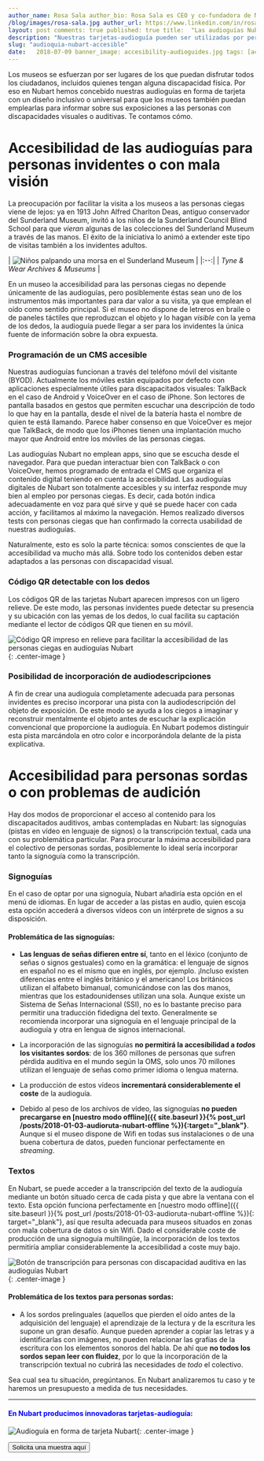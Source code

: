 ```yaml
---
author_name: Rosa Sala author_bio: Rosa Sala es CEO y co-fundadora de Nubart author_location: Berlín / Barcelona author_image:
/blog/images/rosa-sala.jpg author_url: https://www.linkedin.com/in/rosasalarose/
layout: post comments: true published: true title:  "Las audioguías Nubart son accesibles"
description: "Nuestras tarjetas-audioguía pueden ser utilizadas por personas ciegas, sordas o con dificultades de visión."
slug: "audioquia-nubart-accesible"
date:   2018-07-09 banner_image: accesibility-audioguides.jpg tags: [accesibilidad]
---
```


Los museos se esfuerzan por ser lugares de los que puedan disfrutar todos los ciudadanos, incluidos quienes tengan alguna discapacidad física. Por eso
en Nubart hemos concebido nuestras audioguías en forma de tarjeta con un diseño inclusivo o universal para que los museos también puedan emplearlas
para informar sobre sus exposiciones a las personas con discapacidades visuales o auditivas. Te contamos cómo.

<!--more-->

# Accesibilidad de las audioguías para personas invidentes o con mala visión

La preocupación por facilitar la visita a los museos a las personas ciegas viene de lejos: ya en 1913 John Alfred Charlton Deas, antiguo conservador
del Sunderland Museum, invitó a los niños de la Sunderland Council Blind School para que *vieran* algunas de las colecciones del Sunderland Museum a
través de las manos. El éxito de la iniciativa lo animó a extender este tipo de visitas también a los invidentes adultos.

| ![Niños palpando una morsa en el Sunderland Museum]({{site.baseurl}}/images/posts/accesibility-sunderland-museum.jpg) | |:--:| | *Tyne & Wear
Archives & Museums* |

En un museo la accesibilidad para las personas ciegas no depende únicamente de las audioguías, pero posiblemente éstas sean uno de los instrumentos
más importantes para dar valor a su visita, ya que emplean el oído como sentido principal. Si el museo no dispone de letreros en braile o de paneles
táctiles que reproduzcan el objeto y lo hagan *visible* con la yema de los dedos, la audioguía puede llegar a ser para los invidentes la única fuente
de información sobre la obra expuesta.

### Programación de un CMS accesible

Nuestras audioguías funcionan a través del teléfono móvil del visitante (BYOD). Actualmente los móviles están equipados por defecto con aplicaciones
especialmente útiles para discapacitados visuales: TalkBack en el caso de Android y VoiceOver en el caso de iPhone. Son lectores de pantalla basados
en gestos que permiten escuchar una descripción de todo lo que hay en la pantalla, desde el nivel de la batería hasta el nombre de quien te está
llamando. Parece haber consenso en que VoiceOver es mejor que TalkBack, de modo que los iPhones tienen una implantación mucho mayor que Android entre
los móviles de las personas ciegas.

Las audioguías Nubart no emplean apps, sino que se escucha desde el navegador. Para que puedan interactuar bien con TalkBack o con VoiceOver, hemos
programado de entrada el CMS que organiza el contenido digital teniendo en cuenta la accesibilidad. Las audioguías digitales de Nubart son totalmente
accesibles y su interfaz responde muy bien al empleo por personas ciegas. Es decir, cada botón indica adecuadamente en voz para qué sirve y qué se
puede hacer con cada acción, y facilitamos al máximo la navegación. Hemos realizado diversos tests con personas ciegas que han confirmado la correcta
usabilidad de nuestras audioguías.

Naturalmente, esto es solo la parte técnica: somos conscientes de que la accesibilidad va mucho más allá. Sobre todo los contenidos deben estar
adaptados a las personas con discapacidad visual.

### Código QR detectable con los dedos

Los códigos QR de las tarjetas Nubart aparecen impresos con un ligero relieve. De este modo, las personas invidentes puede detectar su presencia y su
ubicación con las yemas de los dedos, lo cual facilita su captación mediante el lector de códigos QR que tienen en su móvil.

![Código QR impreso en relieve para facilitar la accesibilidad de las personas ciegas en audioguías Nubart]({{site.baseurl}}/images/posts/qr-code-nubart-visually-impaired.jpg)
{: .center-image }

### Posibilidad de incorporación de audiodescripciones

A fin de crear una audioguía completamente adecuada para personas invidentes es preciso incorporar una pista con la audiodescripción del objeto de
exposición. De este modo se ayuda a los ciegos a imaginar y reconstruir mentalmente el objeto antes de escuchar la explicación convencional que
proporcione la audioguía. En Nubart podemos distinguir esta pista marcándola en otro color e incorporándola delante de la pista explicativa.

# Accesibilidad para personas sordas o con problemas de audición

Hay dos modos de proporcionar el acceso al contenido para los discapacitados auditivos, ambas contempladas en Nubart: las signoguías (pistas en vídeo
en lenguaje de signos) o la transcripción textual, cada una con su problemática particular. Para procurar la máxima accesibilidad para el colectivo de
personas sordas, posiblemente lo ideal sería incorporar tanto la signoguía como la transcripción.

### Signoguías

En el caso de optar por una signoguía, Nubart añadiría esta opción en el menú de idiomas. En lugar de acceder a las pistas en audio, quien escoja esta
opción accederá a diversos vídeos con un intérprete de signos a su disposición.

#### Problemática de las signoguías:

* **Las lenguas de señas difieren entre sí**, tanto en el léxico (conjunto de señas o signos gestuales) como en la gramática: el lenguaje de signos en
  español no es el mismo que en inglés, por ejemplo. ¡Incluso existen diferencias entre el inglés británico y el americano! Los británicos utilizan el
  alfabeto bimanual, comunicándose con las dos manos, mientras que los estadounidenses utilizan una sola. Aunque existe un Sistema de Señas
  Internacional (SSI), no es lo bastante preciso para permitir una traducción fidedigna del texto. Generalmente se recomienda incorporar una signoguía
  en el lenguaje principal de la audioguía y otra en lengua de signos internacional.

* La incorporación de las signoguías **no permitirá la accesibilidad a *todos* los visitantes sordos**: de los 360 millones de personas que sufren
  pérdida auditiva en el mundo según la OMS, solo unos 70 millones utilizan el lenguaje de señas como primer idioma o lengua materna.

* La producción de estos vídeos **incrementará considerablemente el coste** de la audioguía.

* Debido al peso de los archivos de vídeo, las signoguías **no pueden precargarse en [nuestro modo offline]({{ site.baseurl }}{% post_url
  /posts/2018-01-03-audioruta-nubart-offline %}){:target="_blank"}**. Aunque si el museo dispone de Wifi en todas sus instalaciones o de una buena
  cobertura de datos, pueden funcionar perfectamente en *streaming*.

### Textos

En Nubart, se puede acceder a la transcripción del texto de la audioguía mediante un botón situado cerca de cada pista y que abre la ventana con el
texto. Esta opción funciona perfectamente en [nuestro modo offline]({{ site.baseurl }}{% post_url /posts/2018-01-03-audioruta-nubart-offline %}){:
target="_blank"}, así que resulta adecuada para museos situados en zonas con mala cobertura de datos o sin Wifi. Dado el considerable coste de
producción de una signoguía multilingüe, la incorporación de los textos permitiría ampliar considerablemente la accesibilidad a coste muy bajo.

![Botón de transcripción para personas con discapacidad auditiva en las audioguías Nubart ]({{site.baseurl}}/images/posts/tivfl-deaf.gif)
{: .center-image }

#### Problemática de los textos para personas sordas:

* A los sordos prelinguales (aquellos que pierden el oído antes de la adquisición del lenguaje) el aprendizaje de la lectura y de la escritura les
  supone un gran desafío. Aunque pueden aprender a copiar las letras y a identificarlas con imágenes, no pueden relacionar las grafías de la escritura
  con los elementos sonoros del habla. De ahí que **no todos los sordos sepan leer con fluidez**, por lo que la incorporación de la transcripción
  textual no cubrirá las necesidades de *todo* el colectivo.

Sea cual sea tu situación, pregúntanos. En Nubart analizaremos tu caso y te haremos un presupuesto a medida de tus necesidades.

***

#### <font color="blue">En Nubart producimos innovadoras tarjetas-audioguía:</font>

![Audioguía en forma de tarjeta Nubart]({{site.baseurl}}/images/posts/proceso-nubart.png){: .center-image }

<form action="../../../../../es">
    <input type="submit" value="Solicita una muestra aquí" />
</form>